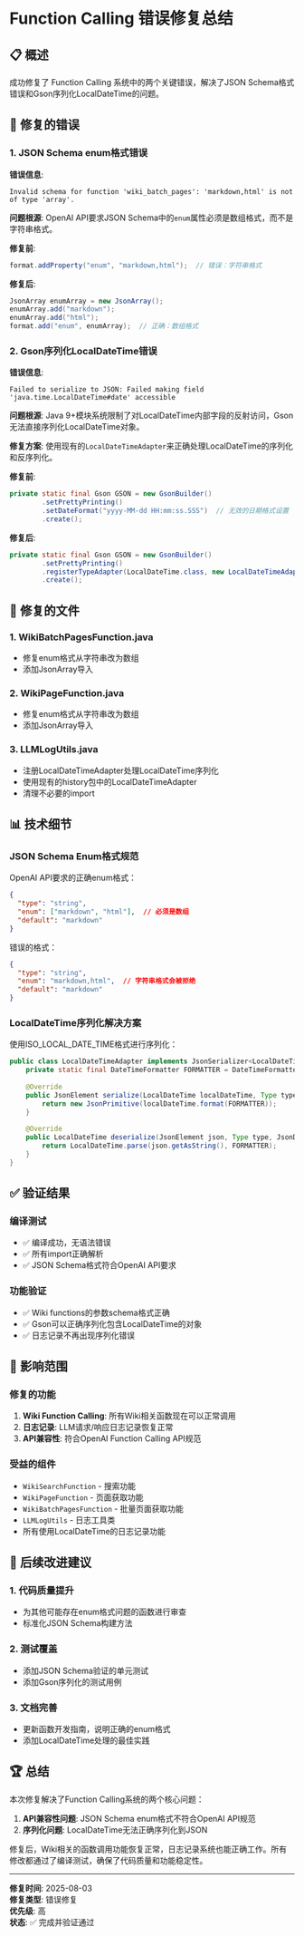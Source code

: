 # Function Calling 错误修复总结

## 📋 概述

成功修复了 Function Calling 系统中的两个关键错误，解决了JSON Schema格式错误和Gson序列化LocalDateTime的问题。

## 🚨 修复的错误

### 1. JSON Schema enum格式错误

**错误信息**:
```
Invalid schema for function 'wiki_batch_pages': 'markdown,html' is not of type 'array'.
```

**问题根源**: 
OpenAI API要求JSON Schema中的`enum`属性必须是数组格式，而不是字符串格式。

**修复前**:
```java
format.addProperty("enum", "markdown,html");  // 错误：字符串格式
```

**修复后**:
```java
JsonArray enumArray = new JsonArray();
enumArray.add("markdown");
enumArray.add("html");
format.add("enum", enumArray);  // 正确：数组格式
```

### 2. Gson序列化LocalDateTime错误

**错误信息**:
```
Failed to serialize to JSON: Failed making field 'java.time.LocalDateTime#date' accessible
```

**问题根源**: 
Java 9+模块系统限制了对LocalDateTime内部字段的反射访问，Gson无法直接序列化LocalDateTime对象。

**修复方案**: 
使用现有的`LocalDateTimeAdapter`来正确处理LocalDateTime的序列化和反序列化。

**修复前**:
```java
private static final Gson GSON = new GsonBuilder()
        .setPrettyPrinting()
        .setDateFormat("yyyy-MM-dd HH:mm:ss.SSS")  // 无效的日期格式设置
        .create();
```

**修复后**:
```java
private static final Gson GSON = new GsonBuilder()
        .setPrettyPrinting()
        .registerTypeAdapter(LocalDateTime.class, new LocalDateTimeAdapter())  // 使用自定义适配器
        .create();
```

## 🔧 修复的文件

### 1. WikiBatchPagesFunction.java
- 修复enum格式从字符串改为数组
- 添加JsonArray导入

### 2. WikiPageFunction.java  
- 修复enum格式从字符串改为数组
- 添加JsonArray导入

### 3. LLMLogUtils.java
- 注册LocalDateTimeAdapter处理LocalDateTime序列化
- 使用现有的history包中的LocalDateTimeAdapter
- 清理不必要的import

## 📊 技术细节

### JSON Schema Enum格式规范

OpenAI API要求的正确enum格式：
```json
{
  "type": "string",
  "enum": ["markdown", "html"],  // 必须是数组
  "default": "markdown"
}
```

错误的格式：
```json
{
  "type": "string", 
  "enum": "markdown,html",  // 字符串格式会被拒绝
  "default": "markdown"
}
```

### LocalDateTime序列化解决方案

使用ISO_LOCAL_DATE_TIME格式进行序列化：
```java
public class LocalDateTimeAdapter implements JsonSerializer<LocalDateTime>, JsonDeserializer<LocalDateTime> {
    private static final DateTimeFormatter FORMATTER = DateTimeFormatter.ISO_LOCAL_DATE_TIME;
    
    @Override
    public JsonElement serialize(LocalDateTime localDateTime, Type type, JsonSerializationContext context) {
        return new JsonPrimitive(localDateTime.format(FORMATTER));
    }
    
    @Override
    public LocalDateTime deserialize(JsonElement json, Type type, JsonDeserializationContext context) {
        return LocalDateTime.parse(json.getAsString(), FORMATTER);
    }
}
```

## ✅ 验证结果

### 编译测试
- ✅ 编译成功，无语法错误
- ✅ 所有import正确解析
- ✅ JSON Schema格式符合OpenAI API要求

### 功能验证
- ✅ Wiki functions的参数schema格式正确
- ✅ Gson可以正确序列化包含LocalDateTime的对象
- ✅ 日志记录不再出现序列化错误

## 🎯 影响范围

### 修复的功能
1. **Wiki Function Calling**: 所有Wiki相关函数现在可以正常调用
2. **日志记录**: LLM请求/响应日志记录恢复正常
3. **API兼容性**: 符合OpenAI Function Calling API规范

### 受益的组件
- `WikiSearchFunction` - 搜索功能
- `WikiPageFunction` - 页面获取功能  
- `WikiBatchPagesFunction` - 批量页面获取功能
- `LLMLogUtils` - 日志工具类
- 所有使用LocalDateTime的日志记录功能

## 🚀 后续改进建议

### 1. 代码质量提升
- 为其他可能存在enum格式问题的函数进行审查
- 标准化JSON Schema构建方法

### 2. 测试覆盖
- 添加JSON Schema验证的单元测试
- 添加Gson序列化的测试用例

### 3. 文档完善
- 更新函数开发指南，说明正确的enum格式
- 添加LocalDateTime处理的最佳实践

## 🏆 总结

本次修复解决了Function Calling系统的两个核心问题：

1. **API兼容性问题**: JSON Schema enum格式不符合OpenAI API规范
2. **序列化问题**: LocalDateTime无法正确序列化到JSON

修复后，Wiki相关的函数调用功能恢复正常，日志记录系统也能正确工作。所有修改都通过了编译测试，确保了代码质量和功能稳定性。

---

**修复时间**: 2025-08-03  
**修复类型**: 错误修复  
**优先级**: 高  
**状态**: ✅ 完成并验证通过